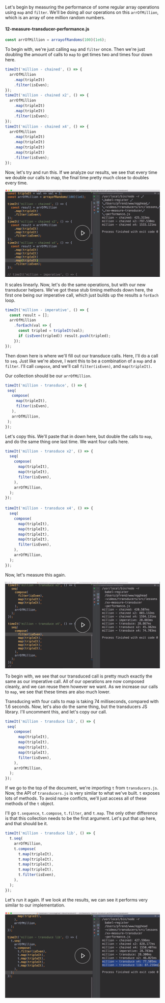 Let's begin by measuring the performance of some regular array operations using `map` and `filter`. We'll be doing all our operations on this `arrOfMillion`, which is an array of one million random numbers.

#### 12-measure-transducer-performance.js
```javascript
const arrOfMillion = arrayofRandoms(100)(1e6);
```

To begin with, we're just calling `map` and `filter` once. Then we're just doubling the amount of calls to `map` to get times two and times four down here. 

```javascript
timeIt('million - chained', () => {
  arrOfMillion
    .map(tripleIt)
    .filter(isEven);
});
timeIt('million - chained x2', () => {
  arrOfMillion
    .map(tripleIt)
    .map(tripleIt)
    .filter(isEven);
});
timeIt('million - chained x4', () => {
  arrOfMillion
    .map(tripleIt)
    .map(tripleIt)
    .map(tripleIt)
    .map(tripleIt)
    .filter(isEven);
});

```

Now, let's try and run this. If we analyze our results, we see that every time we double our calls to map, the final time pretty much close to doubles every time.

![Map Performance](../images/egghead-measure-the-performance-of-our-transducers-map.png)

It scales linearly. Now, let's do the same operations, but with our new transducer helpers. We've got these stub timing methods down here, the first one being our imperative call, which just builds up the results a `forEach` loop.

```javascript
timeIt('million - imperative', () => {
  const result = [];
  arrOfMillion
    .forEach(val => {
      const tripled = tripleIt(val);
      if (isEven(tripled)) result.push(tripled);
    });
});
```

Then down here is where we'll fill out our transduce calls. Here, I'll do a call to `seq`. Just like we're above, I want this to be a combination of a `map` and a `filter`. I'll call `compose`, and we'll call `filter(isEven)`, and `map(tripleIt)`.

Our collection should be our `arrOfMillion`. 

```javascript
timeIt('million - transduce', () => {
 seq(
   compose(
     map(tripleIt),
     filter(isEven),
   ),
   arrOfMillion,
 );
});
```

Let's copy this. We'll paste that in down here, but double the calls to `map`, and do the same thing one last time. We want four calls here. 

```javascript
timeIt('million - transduce x2', () => {
  seq(
    compose(
      map(tripleIt),
      map(tripleIt),
      filter(isEven),
    ),
    arrOfMillion,
  );
});

timeIt('million - transduce x4', () => {
  seq(
    compose(
      map(tripleIt),
      map(tripleIt),
      map(tripleIt),
      map(tripleIt),
      filter(isEven),
    ),
    arrOfMillion,
  );
});
```

Now, let's measure this again.

![seq performance](../images/egghead-measure-the-performance-of-our-transducers-seq.png)

To begin with, we see that our transduced call is pretty much exactly the same as our imperative call. All of our operations are now composed cleanly, and we can reuse them however we want. As we increase our calls to `map`, we see that these times are also much lower.

Transducing with four calls to map is taking 74 milliseconds, compared with 1.6 seconds. Now, let's also do the same thing, but the transducers JS library. I'll uncomment this, and let's copy our call.

```javascript
timeIt('million - transduce lib', () => {
 seq(
    compose(
      map(tripleIt),
      map(tripleIt),
      map(tripleIt),
      map(tripleIt),
      filter(isEven),
    ),
    arrOfMillion,
  );
});
```

If we go to the top of the document, we're importing `t` from `transducers.js`. Now, the API of `transducers.js` is very similar to what we've built. `t` exposes lots of methods. To avoid name conflicts, we'll just access all of these methods of the `t` object.

I'll go `t.sequence`, `t.compose`, `t.filter`, and `t.map`. The only other difference is that this collection needs to be the first argument. Let's put that up here, and that should be it. 

```javascript
timeIt('million - transduce lib', () => {
  t.seq(
    arrOfMillion,
    t.compose(
      t.map(tripleIt),
      t.map(tripleIt),
      t.map(tripleIt),
      t.map(tripleIt),
      t.filter(isEven),
    ),
  );
});
```

Let's run it again. If we look at the results, we can see it performs very similar to our implementation.

![t results](../images/egghead-measure-the-performance-of-our-transducers-t-results.png)